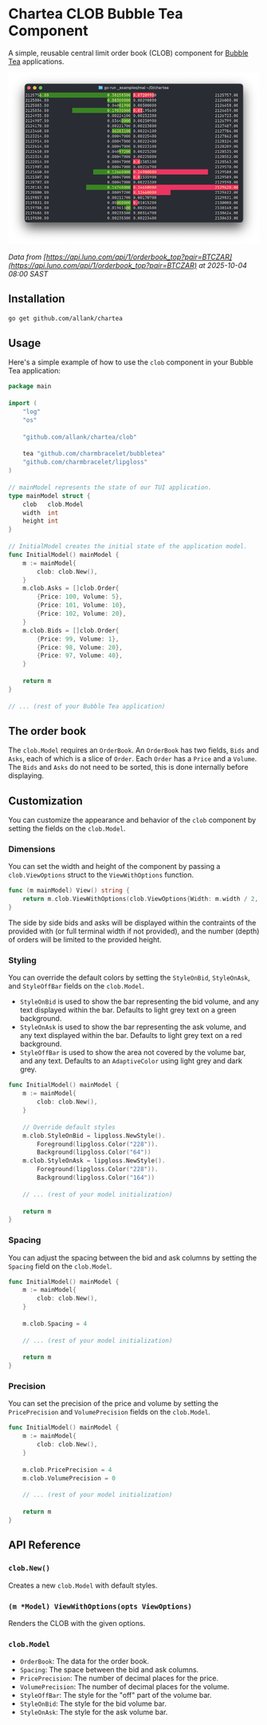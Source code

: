 # Chartea CLOB Bubble Tea Component

A simple, reusable central limit order book (CLOB) component for [Bubble Tea](https://github.com/charmbracelet/bubbletea) applications.


![Example](example.png)

_Data from [https://api.luno.com/api/1/orderbook_top?pair=BTCZAR](https://api.luno.com/api/1/orderbook_top?pair=BTCZAR) at 2025-10-04 08:00 SAST_
## Installation

```bash
go get github.com/allank/chartea
```

## Usage

Here's a simple example of how to use the `clob` component in your Bubble Tea application:

```go
package main

import (
	"log"
	"os"

	"github.com/allank/chartea/clob"

	tea "github.com/charmbracelet/bubbletea"
	"github.com/charmbracelet/lipgloss"
)

// mainModel represents the state of our TUI application.
type mainModel struct {
	clob   clob.Model
	width  int
	height int
}

// InitialModel creates the initial state of the application model.
func InitialModel() mainModel {
	m := mainModel{
		clob: clob.New(),
	}
	m.clob.Asks = []clob.Order{
		{Price: 100, Volume: 5},
		{Price: 101, Volume: 10},
		{Price: 102, Volume: 20},
	}
	m.clob.Bids = []clob.Order{
		{Price: 99, Volume: 1},
		{Price: 98, Volume: 20},
		{Price: 97, Volume: 40},
	}

	return m
}

// ... (rest of your Bubble Tea application)
```
## The order book

The `clob.Model` requires an `OrderBook`.  An `OrderBook` has two fields, `Bids` and `Asks`, each of which is a slice of `Order`.  Each `Order` has a `Price` and a `Volume`.  The `Bids` and `Asks` do not need to be sorted, this is done internally before displaying.

## Customization

You can customize the appearance and behavior of the `clob` component by setting the fields on the `clob.Model`.

### Dimensions

You can set the width and height of the component by passing a `clob.ViewOptions` struct to the `ViewWithOptions` function.

```go
func (m mainModel) View() string {
	return m.clob.ViewWithOptions(clob.ViewOptions{Width: m.width / 2, Height: m.height / 2})
}
```

The side by side bids and asks will be displayed within the contraints of the provided with (or full terminal width if not provided), and the number (depth) of orders will be limited to the provided height.

### Styling

You can override the default colors by setting the `StyleOnBid`, `StyleOnAsk`, and `StyleOffBar` fields on the `clob.Model`.

- `StyleOnBid` is used to show the bar representing the bid volume, and any text displayed within the bar.  Defaults to light grey text on a green background.
- `StyleOnAsk` is used to show the bar representing the ask volume, and any text displayed within the bar.  Defaults to light grey text on a red background.
- `StyleOffBar` is used to show the area not covered by the volume bar, and any text.  Defaults to an `AdaptiveColor` using light grey and dark grey.


```go
func InitialModel() mainModel {
	m := mainModel{
		clob: clob.New(),
	}

	// Override default styles
	m.clob.StyleOnBid = lipgloss.NewStyle().
		Foreground(lipgloss.Color("228")).
		Background(lipgloss.Color("64"))
	m.clob.StyleOnAsk = lipgloss.NewStyle().
		Foreground(lipgloss.Color("228")).
		Background(lipgloss.Color("164"))

	// ... (rest of your model initialization)

	return m
}
```

### Spacing

You can adjust the spacing between the bid and ask columns by setting the `Spacing` field on the `clob.Model`.

```go
func InitialModel() mainModel {
	m := mainModel{
		clob: clob.New(),
	}

	m.clob.Spacing = 4

	// ... (rest of your model initialization)

	return m
}
```

### Precision

You can set the precision of the price and volume by setting the `PricePrecision` and `VolumePrecision` fields on the `clob.Model`.

```go
func InitialModel() mainModel {
	m := mainModel{
		clob: clob.New(),
	}

	m.clob.PricePrecision = 4
	m.clob.VolumePrecision = 0

	// ... (rest of your model initialization)

	return m
}
```

## API Reference

### `clob.New()`

Creates a new `clob.Model` with default styles.

### `(m *Model) ViewWithOptions(opts ViewOptions)`

Renders the CLOB with the given options.

### `clob.Model`

*   `OrderBook`: The data for the order book.
*   `Spacing`: The space between the bid and ask columns.
*   `PricePrecision`: The number of decimal places for the price.
*   `VolumePrecision`: The number of decimal places for the volume.
*   `StyleOffBar`: The style for the "off" part of the volume bar.
*   `StyleOnBid`: The style for the bid volume bar.
*   `StyleOnAsk`: The style for the ask volume bar.
